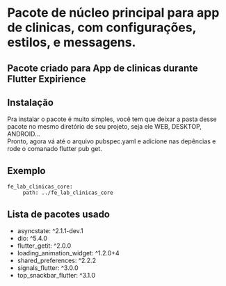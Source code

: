 
# Pacote de núcleo principal para app de clinicas, com configurações, estilos, e messagens.

## Pacote criado para App de clinicas durante Flutter Expirience

## Instalação
Pra instalar o pacote é muito simples, você tem que deixar a pasta desse pacote no mesmo diretório de seu projeto, seja ele WEB, DESKTOP, ANDROID...</br>
Pronto, agora vá até o arquivo pubspec.yaml e adicione nas depências e rode o comanado flutter pub get.

## Exemplo
<div>
<code>fe_lab_clinicas_core:
&nbsp&nbsp&nbsp  path: ../fe_lab_clinicas_core</code>
</div>

## Lista de pacotes usado
<div>
  <ul>
  <li>asyncstate: ^2.1.1-dev.1</li>
  <li>dio: ^5.4.0</li>
  <li>flutter_getit: ^2.0.0</li>
  <li>loading_animation_widget: ^1.2.0+4</li>
  <li>shared_preferences: ^2.2.2</li>
  <li>signals_flutter: ^3.0.0</li>
  <li>top_snackbar_flutter: ^3.1.0</li>
</ul>

</div> 
